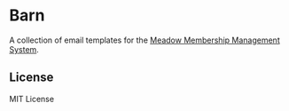 # Barn

A collection of email templates for the [Meadow Membership Management System](https://github.com/GrassfedTools/terraform-aws-meadow).

## License

MIT License
